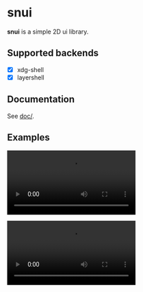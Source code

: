 # snui

**snui** is a simple 2D ui library.

## Supported backends

- [x] xdg-shell
- [x] layershell

## Documentation

See [doc/](doc/INTRODUCTION.md).

## Examples

![color](doc/ressources/color.webm)

![animation](doc/ressources/anim.mp4)


